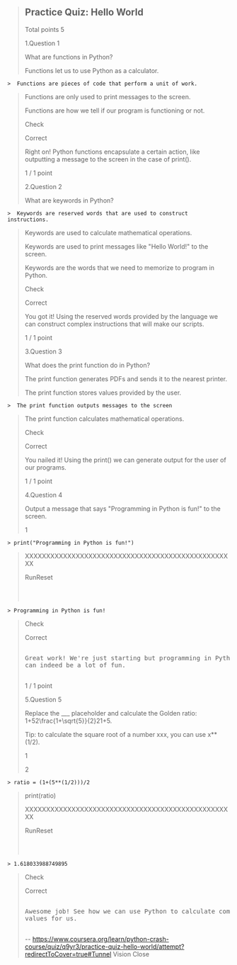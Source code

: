 > ## Practice Quiz: Hello World
> 
> Total points 5
> 
>  1.Question 1
> 
> What are functions in Python? 
> 
>  Functions let us to use Python as a calculator. 
> 

    >  Functions are pieces of code that perform a unit of work. 
> 
>  Functions are only used to print messages to the screen. 
> 
>  Functions are how we tell if our program is functioning or not. 
> 
> Check
> 
> Correct
> 
> Right on! Python functions encapsulate a certain action, like outputting a message to the screen in the case of print().
> 
> 1 / 1 point
> 
>  2.Question 2
> 
> What are keywords in Python? 
> 

    >  Keywords are reserved words that are used to construct instructions. 
> 
>  Keywords are used to calculate mathematical operations. 
> 
>  Keywords are used to print messages like "Hello World!" to the screen. 
> 
>  Keywords are the words that we need to memorize to program in Python. 
> 
> Check
> 
> Correct
> 
> You got it! Using the reserved words provided by the language we can construct complex instructions that will make our scripts.
> 
> 1 / 1 point
> 
>  3.Question 3
> 
> What does the print function do in Python? 
> 
>  The print function generates PDFs and sends it to the nearest printer. 
> 
>  The print function stores values provided by the user. 
> 
      
    >  The print function outputs messages to the screen 
> 
>  The print function calculates mathematical operations. 
> 
> Check
> 
> Correct
> 
> You nailed it! Using the print() we can generate output for the user of our programs.
> 
> 1 / 1 point
> 
>  4.Question 4
> 
> Output a message that says "Programming in Python is fun!" to the screen. 
> 
> 1
> 

    > print("Programming in Python is fun!")
> 
> XXXXXXXXXXXXXXXXXXXXXXXXXXXXXXXXXXXXXXXXXXXXXXXXXX
> 
> RunReset
> 
> <pre class="rc-ConsoleOutput">
> 

    > Programming in Python is fun!
> 
> </pre>
> 
> Check
> 
> Correct
> 
> <pre>
> 
> Great work! We're just starting but programming in Python
> can indeed be a lot of fun.
> 
> </pre>
> 
> 1 / 1 point
> 
>  5.Question 5
> 
> Replace the ___ placeholder and calculate the Golden ratio: 1+52\frac{1+\sqrt{5}}{2}21+5​​.
> 
> Tip: to calculate the square root of a number xxx, you can use x**(1/2). 
> 
> 1
> 
> 2
> 

    > ratio = (1+(5**(1/2)))/2
> 
> print(ratio)
> 
> XXXXXXXXXXXXXXXXXXXXXXXXXXXXXXXXXXXXXXXXXXXXXXXXXX
> 
> RunReset
> 
> <pre class="rc-ConsoleOutput">
> 

    > 1.618033988749895
> 
> </pre>
> 
> Check
> 
> Correct
> 
> <pre>
> 
> Awesome job! See how we can use Python to calculate complex
> values for us.
> 
> </pre>
>
> -- https://www.coursera.org/learn/python-crash-course/quiz/q9yr3/practice-quiz-hello-world/attempt?redirectToCover=true#Tunnel Vision Close
